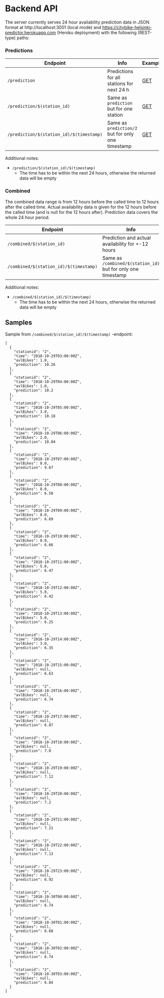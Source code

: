 # Backend API

The server currently serves 24 hour availability prediction data in JSON format at http://localhost:3001 (local mode) and https://citybike-helsinki-predictor.herokuapp.com (Heroku deployment) with the following (REST-type) paths:

### Predictions

| Endpoint | Info | Example |
|----------|------|-------|
| `/prediction` | Predictions for all stations for next 24 h | [GET](https://citybike-helsinki-predictor.herokuapp.com/prediction/2) |
| `/prediction/$(station_id)` | Same as `prediction` but for one station | [GET](https://citybike-helsinki-predictor.herokuapp.com/prediction/2) |
| `/prediction/$(station_id)/$(timestamp)` | Same as `prediction/2` but for only one timestamp | [GET](https://citybike-helsinki-predictor.herokuapp.com/prediction/2/2018-10-08T19:00:00Z) |

Additional notes:
- `/prediction/$(station_id)/$(timestamp)`
  - The time has to be within the next 24 hours, otherwise the returned data will be empty

### Combined

The combined data range is from 12 hours before the called time to 12 hours after the called time. Actual availability data is given for the 12 hours before the called time (and is null for the 12 hours after). Prediction data covers the whole 24 hour period.

| Endpoint | Info | Example |
|----------|------|-------|
| `/combined/$(station_id)` | Prediction and actual availability for +-12 hours | [GET](https://citybike-helsinki-predictor.herokuapp.com/combined/8/) |
| `/combined/$(station_id)/$(timestamp)` | Same as `/combined/$(station_id)` but for only one timestamp | [GET](https://citybike-helsinki-predictor.herokuapp.com/combined/8/2018-09-12T12:00:00Z) |

Additional notes:
- `/combined/$(station_id)/$(timestamp)`
  - The time has to be within the next 24 hours, otherwise the returned data will be empty

## Samples 

Sample from `/combined/$(station_id)/$(timestamp)` -endpoint:

```
[
  {
    "stationid": "2",
    "time": "2018-10-29T03:00:00Z",
    "avlBikes": 1.0,
    "prediction": 10.26
  },
  {
    "stationid": "2",
    "time": "2018-10-29T04:00:00Z",
    "avlBikes": 1.0,
    "prediction": 10.2
  },
  {
    "stationid": "2",
    "time": "2018-10-29T05:00:00Z",
    "avlBikes": 3.0,
    "prediction": 10.18
  },
  {
    "stationid": "2",
    "time": "2018-10-29T06:00:00Z",
    "avlBikes": 2.0,
    "prediction": 10.04
  },
  {
    "stationid": "2",
    "time": "2018-10-29T07:00:00Z",
    "avlBikes": 8.0,
    "prediction": 9.67
  },
  {
    "stationid": "2",
    "time": "2018-10-29T08:00:00Z",
    "avlBikes": 8.0,
    "prediction": 6.58
  },
  {
    "stationid": "2",
    "time": "2018-10-29T09:00:00Z",
    "avlBikes": 8.0,
    "prediction": 6.69
  },
  {
    "stationid": "2",
    "time": "2018-10-29T10:00:00Z",
    "avlBikes": 8.0,
    "prediction": 6.66
  },
  {
    "stationid": "2",
    "time": "2018-10-29T11:00:00Z",
    "avlBikes": 5.0,
    "prediction": 6.47
  },
  {
    "stationid": "2",
    "time": "2018-10-29T12:00:00Z",
    "avlBikes": 5.0,
    "prediction": 6.42
  },
  {
    "stationid": "2",
    "time": "2018-10-29T13:00:00Z",
    "avlBikes": 5.0,
    "prediction": 6.25
  },
  {
    "stationid": "2",
    "time": "2018-10-29T14:00:00Z",
    "avlBikes": 3.0,
    "prediction": 6.35
  },
  {
    "stationid": "2",
    "time": "2018-10-29T15:00:00Z",
    "avlBikes": null,
    "prediction": 6.63
  },
  {
    "stationid": "2",
    "time": "2018-10-29T16:00:00Z",
    "avlBikes": null,
    "prediction": 6.74
  },
  {
    "stationid": "2",
    "time": "2018-10-29T17:00:00Z",
    "avlBikes": null,
    "prediction": 6.87
  },
  {
    "stationid": "2",
    "time": "2018-10-29T18:00:00Z",
    "avlBikes": null,
    "prediction": 7.0
  },
  {
    "stationid": "2",
    "time": "2018-10-29T19:00:00Z",
    "avlBikes": null,
    "prediction": 7.12
  },
  {
    "stationid": "2",
    "time": "2018-10-29T20:00:00Z",
    "avlBikes": null,
    "prediction": 7.2
  },
  {
    "stationid": "2",
    "time": "2018-10-29T21:00:00Z",
    "avlBikes": null,
    "prediction": 7.21
  },
  {
    "stationid": "2",
    "time": "2018-10-29T22:00:00Z",
    "avlBikes": null,
    "prediction": 7.13
  },
  {
    "stationid": "2",
    "time": "2018-10-29T23:00:00Z",
    "avlBikes": null,
    "prediction": 6.92
  },
  {
    "stationid": "2",
    "time": "2018-10-30T00:00:00Z",
    "avlBikes": null,
    "prediction": 6.74
  },
  {
    "stationid": "2",
    "time": "2018-10-30T01:00:00Z",
    "avlBikes": null,
    "prediction": 6.68
  },
  {
    "stationid": "2",
    "time": "2018-10-30T02:00:00Z",
    "avlBikes": null,
    "prediction": 6.74
  },
  {
    "stationid": "2",
    "time": "2018-10-30T03:00:00Z",
    "avlBikes": null,
    "prediction": 6.84
  }
]
```

